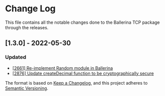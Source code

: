 # Change Log
This file contains all the notable changes done to the Ballerina TCP package through the releases.

## [1.3.0] - 2022-05-30

### Updated
- [[2661] Re-implement Random module in Ballerina](https://github.com/ballerina-platform/ballerina-standard-library/issues/2661)
- [[2876] Update createDecimal function to be cryptographically secure](https://github.com/ballerina-platform/ballerina-standard-library/issues/2876)

The format is based on [Keep a Changelog](https://keepachangelog.com/en/1.0.0/), and this project adheres to [Semantic Versioning](https://semver.org/spec/v2.0.0.html).
